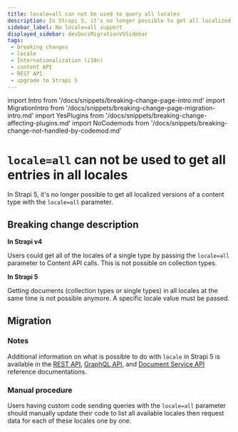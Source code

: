 ```yaml
---
title: locale=all can not be used to query all locales
description: In Strapi 5, it's no longer possible to get all localized versions with the '?locale=all' parameter.
sidebar_label: No locale=all support
displayed_sidebar: devDocsMigrationV5Sidebar
tags:
 - breaking changes
 - locale
 - Internationalization (i18n)
 - content API
 - REST API
 - upgrade to Strapi 5
---
```


import Intro from '/docs/snippets/breaking-change-page-intro.md'
import MigrationIntro from '/docs/snippets/breaking-change-page-migration-intro.md'
import YesPlugins from '/docs/snippets/breaking-change-affecting-plugins.md'
import NoCodemods from '/docs/snippets/breaking-change-not-handled-by-codemod.md'

# `locale=all` can not be used to get all entries in all locales

In Strapi 5, it's no longer possible to get all localized versions of a content type with the `locale=all` parameter.

<Intro />

<YesPlugins />
<NoCodemods />

## Breaking change description

<SideBySideContainer>

<SideBySideColumn>

**In Strapi v4**

Users could get all of the locales of a single type by passing the `locale=all` parameter to Content API calls. This is not possible on collection types.

</SideBySideColumn>

<SideBySideColumn>

**In Strapi 5**

Getting documents (collection types or single types) in all locales at the same time is not possible anymore. A specific locale value must be passed.

</SideBySideColumn>

</SideBySideContainer>

## Migration

<MigrationIntro />

### Notes

Additional information on what is possible to do with `locale` in Strapi 5 is available in the [REST API](/dev-docs/plugins/i18n#usage-with-the-rest-api), [GraphQL API](/dev-docs/plugins/i18n#usage-with-the-graphql-api), and [Document Service API](/dev-docs/api/document-service/locale) reference documentations.

### Manual procedure

Users having custom code sending queries with the `locale=all` parameter should manually update their code to list all available locales then request data for each of these locales one by one.

